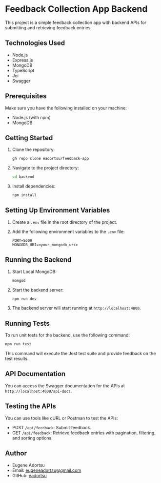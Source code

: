 # Feedback Collection App Backend

This project is a simple feedback collection app with backend APIs for submitting and retrieving feedback entries.

## Technologies Used

- Node.js
- Express.js
- MongoDB
- TypeScript
- Joi
- Swagger

## Prerequisites

Make sure you have the following installed on your machine:

- Node.js (with npm)
- MongoDB

## Getting Started

1. Clone the repository:

   ```bash
   gh repo clone eadortsu/feedback-app
   ```

2. Navigate to the project directory:

   ```bash
   cd backend
   ```

3. Install dependencies:

   ```bash
   npm install
   ```

## Setting Up Environment Variables

1. Create a `.env` file in the root directory of the project.
2. Add the following environment variables to the `.env` file:

   ```plaintext
   PORT=5000
   MONGODB_URI=<your_mongodb_uri>
   ```

## Running the Backend

1. Start Local MongoDB:

   ```bash
   mongod
   ```

2. Start the backend server:

   ```bash
   npm run dev
   ```

3. The backend server will start running at `http://localhost:4000`.

## Running Tests

To run unit tests for the backend, use the following command:

```bash
npm run test
```

This command will execute the Jest test suite and provide feedback on the test results.

## API Documentation

You can access the Swagger documentation for the APIs at `http://localhost:4000/api-docs`.



## Testing the APIs

You can use tools like cURL or Postman to test the APIs:

- POST `/api/feedback`: Submit feedback.
- GET `/api/feedback`: Retrieve feedback entries with pagination, filtering, and sorting options.

## Author

- Eugene Adortsu
- Email: eugeneadortsu@gmail.com
- GitHub: [eadortsu](https://github.com/eadortsu)
